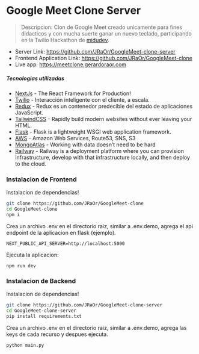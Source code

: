 # Google Meet Clone Server

> Descripcion: Clon de Google Meet creado unicamente para fines didacticos y con mucha suerte ganar un
> nuevo teclado, participando en la Twilio Hackathon de [midudev](https://github.com/midudev).

- Server Link: https://github.com/JRaOr/GoogleMeet-clone-server
- Frontend Application Link: https://github.com/JRaOr/GoogleMeet-clone
- Live app: https://meetclone.gerardoraor.com
##### Tecnologias utilizadas

- [NextJs](https://nextjs.org/) - The React Framework for Production!
- [Twilio](https://www.twilio.com/es-mx/) - Interacción inteligente con el cliente, a escala.
- [Redux](https://es.redux.js.org/) - Redux es un contenedor predecible del estado de aplicaciones JavaScript.
- [TailwindCSS](https://tailwindcss.com/) - Rapidly build modern websites without ever leaving your HTML.
- [Flask](https://flask.palletsprojects.com/en/2.1.x/) - Flask is a lightweight WSGI web application framework.
- [AWS](https://aws.amazon.com/es/) - Amazon Web Services, Route53, SNS, S3
- [MongoAtlas](https://www.mongodb.com/) - Working with data doesn’t need to be hard
- [Railway](https://railway.app/) - Railway is a deployment platform where you can provision infrastructure, develop with that infrastructure locally, and then deploy to the cloud.

### Instalacion de Frontend

Instalacion de dependencias!

```sh
git clone https://github.com/JRaOr/GoogleMeet-clone
cd GoogleMeet-clone
npm i
```
Crea un archivo .env en el directorio raiz, similar a .env.demo, agrega el api endpoint de la aplicacion en flask (ejemplo).
```
NEXT_PUBLIC_API_SERVER=http://localhost:5000
```
Ejecuta la aplicacion:
```
npm run dev
```

### Instalacion de Backend

Instalacion de dependencias!

```sh
git clone https://github.com/JRaOr/GoogleMeet-clone-server
cd GoogleMeet-clone-server
pip install requirements.txt
```
Crea un archivo .env en el directorio raiz, similar a .env.demo, agrega las keys de cada recurso y despues ejecuta.

```
python main.py
```